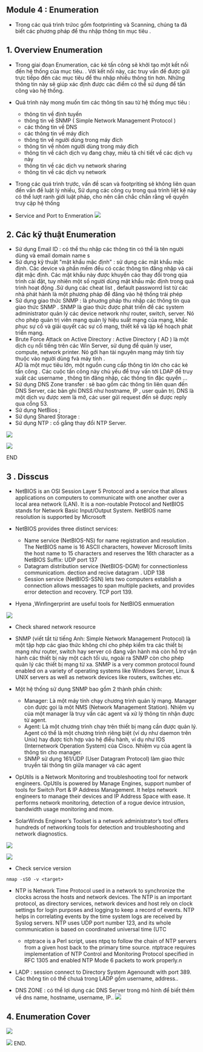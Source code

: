 
## Module 4 : Enumeration

- Trong các quá trình trứoc gồm footprinting và Scanning, chúng ta đã biết các phương pháp để thu nhập thông tin mục tiêu . 

## 1. Overview Enumeration 

 - Trong giai đoạn Enumeration, các kẻ tấn công sẽ khởi tạo một kết nối đến hệ thống của mục tiêu. . Với kết nối này, các truy vấn để được gửi trực tiếpo đến các mục tiêu để thu nhập nhiều thông tin hơn. Những thông tin này sẽ giúp xác định được các điểm có thể sử dụng để tấn công vào hệ thống. 
- Quá trình này mong muốn tìm các thông tín sau từ hệ thống mục tiêu :
	- thông tin về định tuyến
	- thông tin về SNMP ( Simple Network Management Protocol ) 
	- các thông tin về DNS
	- các thông tin về máy đích
	- thông tin về người dùng trong máy đích
	- thông tin về nhóm người dùng trong máy đích
	- thông tin về cách dịch vụ đang chạy, miêu tả chi tiết về các dịch vụ này 
	- thông tin về các dịch vụ network sharing
	- thông tin về các dịch vụ network 

- Trong các quá trình trước, vấn đề scan và footpriting sẽ không liên quan đến vấn đề luật lý nhiều, Sử dụng các công cụ trong quá trình liệt kê này có thể lượt ranh giới luật pháp, cho nên cần chắc chắn rằng về quyền truy cập hệ thống 	


- Service and Port to Enmeration
![](https://i.imgur.com/oSOXErC.png)

## 2. Các kỹ thuật Enumeration

- Sử dụng Email ID : có thể thu nhập các thông tin có thể là tên người dùng và email domain name
s
- Sử dụng kỹ thuật "mật khẩu mặc định" : sử dụng các mật khẩu mặc định. Các device và phần mềm đều có ccác thông tin đăng nhập và cài đặt mặc định. Các mật khẩu này được khuyến cáo thay đổi trong qúa trình cài đặt, tuy nhiên một số người dùng mật khẩu mặc định trong quá trình hoạt động .Sử dụng các cheat list , default passworrd list từ các nhà phát hành là một phương pháp để đăng vào hệ thống trái phép 
- Sử dụng giao thức SNMP : là phuơng pháp thu nhập các thông tin qua giao thức SNMP . SNMP là giao thức được phát triển đề các system administrator quản lý các device network như router, switch, 	server. Nó cho phép quản trị viên mạng quản lý hiệu suất mạng của mạng, khắc phục sự cố và giải quyết các sự cố mạng, thiết kế và lập kế hoạch phát triển mạng. 
- Brute Force Attack on Active Directory : Active Directory ( AD ) là một dịch cụ nổi tiếng trên các Win Server,  sử dụng để quản lý user, compute, network printer. Nó gới hạn tài nguyên mạng máy tính tùy thuộc vào người dùng fvà máy tính .   
AD là một mục tiêu lớn, một nguồn cung cấp thông tin lớn cho các kẻ tấn công   . Các cuộc tấn công này chủ yếu để truy vấn tới LDAP để truy xuất các username , thông tin đăng nhập, các thông tin đặc quyền ... 
- Sử dụng DNS Zone transfer : sẽ bao gồm các thông tin liên quan đến DNS Server, các bản ghi DNSS như hostname, IP , user quản trị. DNS là một dịch vụ được xem là mở, các user gửi request đến sẽ được reply qua cổng 53.
- Sử dụng NetBios ; 
- Sử dụng Shared Storage : 
- Sử dụng NTP : cố gắng thay đổi NTP Server.

![](https://i.imgur.com/loHZblB.png)



![](https://i.imgur.com/oHfvGkZ.png)

END

## 3 . Disscus

-  NetBIOS is an OSI Session Layer 5 Protocol and a service that allows applications on computers to communicate with one another over a local area network (LAN). It is a non-routable Protocol and NetBIOS stands for Network Basic Input/Output System. NetBIOS name resolution is supported by Microsoft 

- NetBIOS provides three distinct services:
	- Name service (NetBIOS-NS) for name registration and resolution . The NetBIOS name is 16 ASCII characters, however Microsoft limits the host name to 15 characters and reserves the 16th character as a NetBIOS Suffix: UDP port 137
	- Datagram distribution service (NetBIOS-DGM) for connectionless communicatiom. dection and recive datagram . UDP 138 
	- Session service (NetBIOS-SSN) lets two computers establish a connection  allows messages to span multiple packets, and provides error detection and recovery. TCP port 139.

- Hyena ,Winfingerprint are useful tools for NetBIOS enmueration

![](https://i.imgur.com/4ca4iPM.png)


- Check shared network resource 


- SNMP (viết tắt từ tiếng Anh: Simple Network Management Protocol) là một tập hợp các giao thức không chỉ cho phép kiểm tra các thiết bị mạng như router, switch hay server có đang vận hành mà còn hỗ trợ vận hành các thiết bị này một cách tối ưu, ngoài ra SNMP còn cho phép quản lý các thiết bị mạng từ xa. SNMP is a very common protocol found enabled on a variety of operating systems like Windows Server, Linux & UNIX servers as well as network devices like routers, switches etc.

- Một hệ thống sử dụng SNMP bao gồm 2 thành phần chính:

	- Manager: Là một máy tính chạy chương trình quản lý mạng. Manager còn được gọi là một NMS (Network Management Station). Nhiệm vụ của một manager là truy vấn các agent và xử lý thông tin nhận được từ agent.
	- Agent: Là một chương trình chạy trên thiết bị mạng cần được quản lý. Agent có thể là một chương trình riêng biệt (ví dụ như daemon trên Unix) hay được tích hợp vào hệ điều hành, ví dụ như IOS (Internetwork Operation System) của Cisco. Nhiệm vụ của agent là thông tin cho manager. 
	- SNMP sử dụng 161/UDP (User Datagram Protocol) làm giao thức truyền tải thông tin giữa manager và các agent


- OpUtils is a Network Monitoring and troubleshooting tool for network
engineers. OpUtils is powered by Manage Engines, support number of tools
for Switch Port & IP Address Management. It helps network engineers to
manage their devices and IP Address Space with ease. It performs network
monitoring, detection of a rogue device intrusion, bandwidth usage
monitoring and more.

- SolarWinds Engineer’s Toolset is a network administrator’s tool offers
hundreds of networking tools for detection and troubleshooting and network
diagnostics.

![](https://i.imgur.com/oI6ZIlz.png)

![](https://i.imgur.com/OWX7Gqk.png)

- Check service version
```
nmap -sSO -v <target>
```


- NTP is Network Time Protocol used in a network to synchronize the clocks
across the hosts and network devices. The NTP is an important protocol, as
directory services, network devices and host rely on clock settings for login
purposes and logging to keep a record of events. NTP helps in correlating
events by the time system logs are received by Syslog servers. NTP uses
UDP port number 123, and its whole communication is based on coordinated
universal time (UTC
	- ntptrace is a Perl script, uses ntpq to follow the chain of NTP servers from a
given host back to the primary time source. ntptrace requires implementation
of NTP Control and Monitoring Protocol specified in RFC 1305 and enabled
NTP Mode 6 packets to work properly.n

- LADP : session connect to Directory System Agenoundt with port 389. Các thông tin có thể chưuá trong LADP gồm username, address.. 

- DNS ZONE : có thể lợi dụng các DNS Server trong mô hình để  biết thêm về dns name, hostname, username, IP..
![](https://i.imgur.com/cz1N9YO.png)


## 4. Enumeration Cover


![](https://i.imgur.com/1rzZksq.png)

![](https://i.imgur.com/SttYVBT.png)
END.